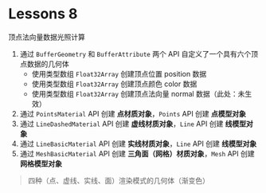 # Lessons 8

顶点法向量数据光照计算

1. 通过 `BufferGeometry` 和 `BufferAttribute` 两个 API 自定义了一个具有六个顶点数据的几何体
   - 使用类型数组 `Float32Array` 创建顶点位置 position 数据
   - 使用类型数组 `Float32Array` 创建顶点颜色 color 数据
   - 使用类型数组 `Float32Array` 创建顶点法向量 normal 数据（此处：未生效）
2. 通过 `PointsMaterial` API 创建 **点材质对象**，`Points` API 创建 **点模型对象**
3. 通过 `LineDashedMaterial` API 创建 **虚线材质对象**，`Line` API 创建 **线模型对象**
4. 通过 `LineBasicMaterial` API 创建 **实线材质对象**，`Line` API 创建 **线模型对象**
5. 通过 `MeshBasicMaterial` API 创建 **三角面（网格）材质对象**，`Mesh` API 创建 **网格模型对象**

> 四种（点、虚线、实线、面）渲染模式的几何体（渐变色）
